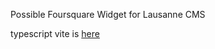 Possible Foursquare Widget for Lausanne CMS

typescript vite is [here](https://theresilientcollective.github.io/foursquarewidget/)
